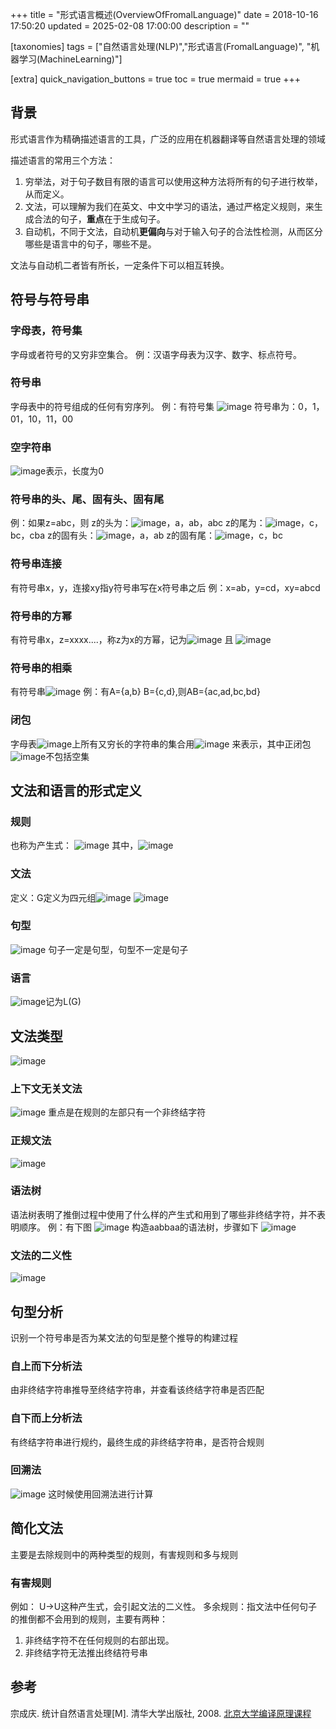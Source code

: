 +++
title = "形式语言概述(OverviewOfFromalLanguage)"
date = 2018-10-16 17:50:20
updated = 2025-02-08 17:00:00
description = ""

[taxonomies]
tags = ["自然语言处理(NLP)","形式语言(FromalLanguage)", "机器学习(MachineLearning)"]

[extra]
quick_navigation_buttons = true
toc = true
mermaid = true
+++
## 背景

形式语言作为精确描述语言的工具，广泛的应用在机器翻译等自然语言处理的领域

描述语言的常用三个方法：

1. 穷举法，对于句子数目有限的语言可以使用这种方法将所有的句子进行枚举，从而定义。
2. 文法，可以理解为我们在英文、中文中学习的语法，通过严格定义规则，来生成合法的句子，**重点**在于生成句子。
3. 自动机，不同于文法，自动机**更偏向**与对于输入句子的合法性检测，从而区分哪些是语言中的句子，哪些不是。

文法与自动机二者皆有所长，一定条件下可以相互转换。

## 符号与符号串

### 字母表，符号集
字母或者符号的又穷非空集合。
例：汉语字母表为汉字、数字、标点符号。


### 符号串
字母表中的符号组成的任何有穷序列。
例：有符号集
![image](https://user-images.githubusercontent.com/7655877/46996847-9314c180-d150-11e8-9367-fca90bcc4c86.png)
符号串为：0，1，01，10，11，00


### 空字符串
![image](https://user-images.githubusercontent.com/7655877/46997037-32d24f80-d151-11e8-8fe0-88a86046bd19.png)表示，长度为0


### 符号串的头、尾、固有头、固有尾
例：如果z=abc，则
z的头为：![image](https://user-images.githubusercontent.com/7655877/46997037-32d24f80-d151-11e8-8fe0-88a86046bd19.png)，a，ab，abc
z的尾为：![image](https://user-images.githubusercontent.com/7655877/46997037-32d24f80-d151-11e8-8fe0-88a86046bd19.png)，c，bc，cba
z的固有头：![image](https://user-images.githubusercontent.com/7655877/46997037-32d24f80-d151-11e8-8fe0-88a86046bd19.png)，a，ab
z的固有尾：![image](https://user-images.githubusercontent.com/7655877/46997037-32d24f80-d151-11e8-8fe0-88a86046bd19.png)，c，bc


### 符号串连接
有符号串x，y，连接xy指y符号串写在x符号串之后
例：x=ab，y=cd，xy=abcd


### 符号串的方幂
有符号串x，z=xxxx....，称z为x的方幂，记为![image](https://user-images.githubusercontent.com/7655877/46997369-1aaf0000-d152-11e8-9fe2-15669611d07f.png)
且
![image](https://user-images.githubusercontent.com/7655877/46997436-44682700-d152-11e8-81b0-2e666a016eda.png)


### 符号串的相乘
有符号串![image](https://user-images.githubusercontent.com/7655877/46997662-d6702f80-d152-11e8-8624-c2bd89787f26.png)
例：有A={a,b} B={c,d},则AB={ac,ad,bc,bd}


### 闭包
字母表![image](https://user-images.githubusercontent.com/7655877/46999201-98c1d580-d157-11e8-9f72-e44129b97319.png)上所有又穷长的字符串的集合用![image](https://user-images.githubusercontent.com/7655877/46999213-a0817a00-d157-11e8-9da5-49f7d12b8df4.png)
来表示，其中正闭包![image](https://user-images.githubusercontent.com/7655877/46999164-7af47080-d157-11e8-82d2-88a9f3c888a5.png)不包括空集


## 文法和语言的形式定义

### 规则
也称为产生式：
![image](https://user-images.githubusercontent.com/7655877/46999289-d6bef980-d157-11e8-8607-e0407655604f.png)
其中，![image](https://user-images.githubusercontent.com/7655877/46999328-f5bd8b80-d157-11e8-9468-08b46507690a.png)


### 文法
定义：G定义为四元组![image](https://user-images.githubusercontent.com/7655877/46999397-28678400-d158-11e8-9dc1-bfbdfac5462e.png)
![image](https://user-images.githubusercontent.com/7655877/46999410-30bfbf00-d158-11e8-8c83-d1f35dc4d3d8.png)

### 句型
![image](https://user-images.githubusercontent.com/7655877/46999714-0a4e5380-d159-11e8-8a22-4cac5e52f986.png)
句子一定是句型，句型不一定是句子

### 语言
![image](https://user-images.githubusercontent.com/7655877/46999780-336ee400-d159-11e8-8067-05c802ea65bb.png)记为L(G)


## 文法类型

![image](https://user-images.githubusercontent.com/7655877/47000450-e2f88600-d15a-11e8-9f6f-2c76109410e1.png)

### 上下文无关文法
![image](https://user-images.githubusercontent.com/7655877/47001280-aa59ac00-d15c-11e8-89ba-c9a2200b1f17.png)
重点是在规则的左部只有一个非终结字符

### 正规文法
![image](https://user-images.githubusercontent.com/7655877/47001685-a0847880-d15d-11e8-87f0-fe81ca258def.png)

### 语法树
语法树表明了推倒过程中使用了什么样的产生式和用到了哪些非终结字符，并不表明顺序。
例：有下图
![image](https://user-images.githubusercontent.com/7655877/47007060-f9f2a480-d169-11e8-8f60-9e1edf81a9ad.png)
构造aabbaa的语法树，步骤如下
![image](https://user-images.githubusercontent.com/7655877/47007084-07a82a00-d16a-11e8-9aaa-8fc4df075698.png)


### 文法的二义性
![image](https://user-images.githubusercontent.com/7655877/47002932-c0696b80-d160-11e8-9759-84258745460f.png)

## 句型分析
识别一个符号串是否为某文法的句型是整个推导的构建过程

### 自上而下分析法
由非终结字符串推导至终结字符串，并查看该终结字符串是否匹配

### 自下而上分析法
有终结字符串进行规约，最终生成的非终结字符串，是否符合规则

### 回溯法
![image](https://user-images.githubusercontent.com/7655877/47004899-2657f200-d165-11e8-94fb-5463a90dd1f7.png)
这时候使用回溯法进行计算

## 简化文法
主要是去除规则中的两种类型的规则，有害规则和多与规则

### 有害规则
例如：
U->U这种产生式，会引起文法的二义性。
多余规则：指文法中任何句子的推倒都不会用到的规则，主要有两种：
1. 非终结字符不在任何规则的右部出现。
2. 非终结字符无法推出终结符号串



## 参考
宗成庆. 统计自然语言处理[M]. 清华大学出版社, 2008.
[北京大学编译原理课程](http://ccl.pku.edu.cn/ALCourse/Compiling/)

